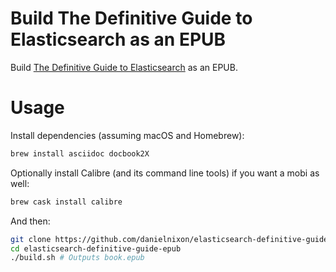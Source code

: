 Build The Definitive Guide to Elasticsearch as an EPUB
=============================================
Build [The Definitive Guide to Elasticsearch](https://github.com/elastic/elasticsearch-definitive-guide) as an EPUB.

Usage
=====

Install dependencies (assuming macOS and Homebrew):
```bash
brew install asciidoc docbook2X
```

Optionally install Calibre (and its command line tools) if you want a mobi as well:
```bash
brew cask install calibre
```

And then:
```bash
git clone https://github.com/danielnixon/elasticsearch-definitive-guide-epub.git
cd elasticsearch-definitive-guide-epub
./build.sh # Outputs book.epub
```
